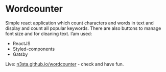 # Wordcounter

Simple react application which count characters and words in text and display and count all popular keywords. There are also buttons to manage font size and for cleaning text. I’am used:

  - ReactJS
  - Styled-components
  - Gatsby

Live: [n3sta.github.io/wordcounter](https://n3sta.github.io/wordcounter) - check and have fun.